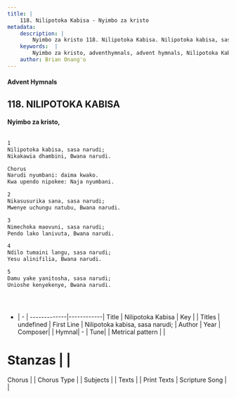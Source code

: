 ```yaml
---
title: |
    118. Nilipotoka Kabisa - Nyimbo za kristo
metadata:
    description: |
        Nyimbo za kristo 118. Nilipotoka Kabisa. Nilipotoka kabisa, sasa narudi; Nikakawia dhambini, Bwana narudi.  Chorus   Narudi nyumbani: daima kwako.  Kwa upendo nipokee: Naja nyumbani.  
    keywords:  |
        Nyimbo za kristo, adventhymnals, advent hymnals, Nilipotoka Kabisa, Nilipotoka kabisa, sasa narudi;. 
    author: Brian Onang'o
---
```


#### Advent Hymnals
## 118. NILIPOTOKA KABISA
####  Nyimbo za kristo,

```txt

1                
Nilipotoka kabisa, sasa narudi;
Nikakawia dhambini, Bwana narudi.

Chorus  
Narudi nyumbani: daima kwako. 
Kwa upendo nipokee: Naja nyumbani.

2 
Nikasusurika sana, sasa narudi; 
Mwenye uchungu natubu, Bwana narudi.

3 
Nimechoka maovuni, sasa narudi; 
Pendo lako lanivuta, Bwana narudi.

4 
Ndilo tumaini langu, sasa narudi; 
Yesu alinifilia, Bwana narudi.

5 
Damu yake yanitosha, sasa narudi; 
Unioshe kenyekenye, Bwana narudi.





```

- |   -  |
-------------|------------|
Title | Nilipotoka Kabisa |
Key |  |
Titles | undefined |
First Line | Nilipotoka kabisa, sasa narudi; |
Author | 
Year | 
Composer| |
Hymnal|  - |
Tune|  |
Metrical pattern | |
# Stanzas |  |
Chorus |  |
Chorus Type |  |
Subjects | |
Texts |  |
Print Texts | 
Scripture Song |  |
    
